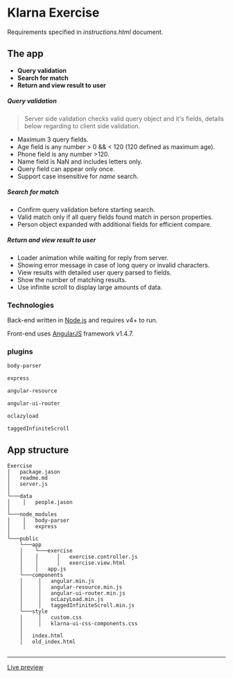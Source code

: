 # Klarna Exercise

Requirements specified in *instructions.html* document.

The app
----

  - **Query validation**
  - **Search for match**
  - **Return and view result to user**

##### Query validation

> Server side validation checks valid query object and it's fields, 
details below regarding to client side validation.

* Maximum 3 query fields.
* Age field is any number > 0 && < 120 (120 defined as maximum age).
* Phone field is any number >120.
* Name field is NaN and includes letters only.
* Query field can appear only once.
* Support case insensitive for *name* search.

##### Search for match

* Confirm query validation before starting search.
* Valid match only if all query fields found match in person properties.
* Person object expanded with additional fields for efficient compare.


##### Return and view result to user

* Loader animation while waiting for reply from server.
* Showing error message in case of long query or invalid characters.
* View results with detailed user query parsed to fields.
* Show the number of matching results.
* Use infinite scroll to display large amounts of data.


### Technologies

Back-end written in [Node.js](https://nodejs.org/) and requires v4+ to run.

Front-end uses [AngularJS](https://angularjs.org/) framework v1.4.7.

### plugins
```sh
body-parser
```
```sh
express
```
```sh
angular-resource
```
```sh
angular-ui-router
```
```sh
oclazyload
```
```sh
taggedInfiniteScroll
```

App structure
----

```
Exercise
│   package.jason
│   readme.md
│   server.js
│
└───data
│    │   people.jason
│
└───node_modules
│    │   body-parser
│    │   express
│
└───public
    └───app
    │    └───exercise  
    │    │      │   exercise.controller.js
    │    │      │   exercise.view.html
    │    │   app.js
    └───components
    │     │   angular.min.js  
    │     │   angular-resource.min.js   
    │     │   angular-ui-router.min.js  
    │     │   ocLazyLoad.min.js
    │     │   taggedInfiniteScroll.min.js
    └───style
    │     │   custom.css  
    │     │   klarna-ui-css-components.css   
    │
    │   index.html
    │   old_index.html


```
----
[Live preview](http://klarnaexercise.herokuapp.com/)
